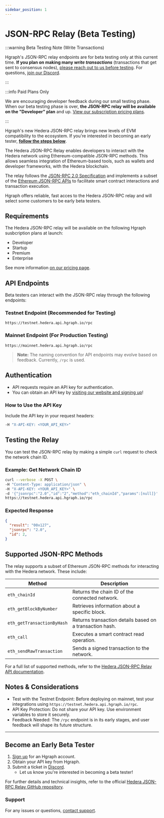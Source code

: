 ```yaml
---
sidebar_position: 1
---
```


# JSON-RPC Relay (Beta Testing)

:::warning Beta Testing Note (Write Transactions)

Hgraph's JSON-RPC relay endpoints are for beta testing only at this current time. **If you plan on making many *write transactions*** (transactions that get sent to consensus nodes), [please reach out to us before testing](/overview/contact). For questions, [join our Discord](https://discord.gg/dwxpRHHVWX).

:::

:::info Paid Plans Only

We are encouraging developer feedback during our small testing phase. When our beta testing phase is over, **the JSON-RPC relay will be available on the "Developer" plan** and up. [View our subscription pricing plans](https://hgraph.com/hedera).

:::

Hgraph's new Hedera JSON-RPC relay brings new levels of EVM compatibility to the ecosystem. If you're interested in becoming an early tester, **[follow the steps below](#become-an-early-beta-tester)**.

The Hedera JSON-RPC Relay enables developers to interact with the Hedera network using Ethereum-compatible JSON-RPC methods. This allows seamless integration of Ethereum-based tools, such as wallets and developer frameworks, with the Hedera blockchain.

The relay follows the [JSON-RPC 2.0 Specification](https://www.jsonrpc.org/specification) and implements a subset of the [Ethereum JSON-RPC APIs](https://ethereum.github.io/execution-apis/api-documentation/) to facilitate smart contract interactions and transaction execution.

Hgraph offers reliable, fast acces to the Hedera JSON-RPC relay and will select some customers to be early beta testers. 

## Requirements

The Hedera JSON-RPC relay will be available on the following Hgraph susbcription plans at launch:
- Developer
- Startup
- Premium
- Enterprise

See more information [on our pricing page](/overview/pricing).

## API Endpoints
Beta testers can interact with the JSON-RPC relay through the following endpoints:

### Testnet Endpoint (Recommended for Testing)
```
https://testnet.hedera.api.hgraph.io/rpc
```
### Mainnet Endpoint (For Production Testing)
```
https://mainnet.hedera.api.hgraph.io/rpc
```
> **Note:** The naming convention for API endpoints may evolve based on feedback. Currently, `/rpc` is used.

## Authentication
- API requests require an API key for authentication.
- You can obtain an API key by [visiting our website and signing up](https://hgraph.com/hedera)!

### How to Use the API Key
Include the API key in your request headers:
```bash
-H "X-API-KEY: <YOUR_API_KEY>"
```

## Testing the Relay
You can test the JSON-RPC relay by making a simple `curl` request to check the network chain ID.

### Example: Get Network Chain ID
```bash
curl --verbose -X POST \
-H "Content-Type: application/json" \
-H "X-API-KEY: <YOUR_API_KEY>" \
-d '{"jsonrpc":"2.0","id":"2","method":"eth_chainId","params":[null]}' \
https://testnet.hedera.api.hgraph.io/rpc
```

### Expected Response
```json
{
  "result": "00x127",
  "jsonrpc": "2.0",
  "id": 2,
}
```

## Supported JSON-RPC Methods
The relay supports a subset of Ethereum JSON-RPC methods for interacting with the Hedera network. These include:

| Method             | Description |
|--------------------|------------|
| `eth_chainId`      | Returns the chain ID of the connected network. |
| `eth_getBlockByNumber` | Retrieves information about a specific block. |
| `eth_getTransactionByHash` | Returns transaction details based on a transaction hash. |
| `eth_call` | Executes a smart contract read operation. |
| `eth_sendRawTransaction` | Sends a signed transaction to the network. |

For a full list of supported methods, refer to the [Hedera JSON-RPC Relay API documentation](https://github.com/hashgraph/hedera-json-rpc-relay/blob/main/docs/rpc-api.md).

## Notes & Considerations
- Test with the Testnet Endpoint: Before deploying on mainnet, test your integrations using `https://testnet.hedera.api.hgraph.io/rpc`.
- API Key Protection: Do not share your API key. Use environment variables to store it securely.
- Feedback Needed: The `/rpc` endpoint is in its early stages, and user feedback will shape its future structure.

---

## Become an Early Beta Tester
1. [Sign up](https://hgraph.com/hedera) for an Hgraph account.
2. Obtain your API key from Hgraph.
3. Submit a ticket in [Discord](https://discord.gg/dwxpRHHVWX).
   - Let us know you're interested in becoming a beta tester!

For further details and technical insights, refer to the official [Hedera JSON-RPC Relay GitHub repository](https://github.com/hashgraph/hedera-json-rpc-relay/blob/main/docs/rpc-api.md).

### Support
For any issues or questions, [contact support](/support).